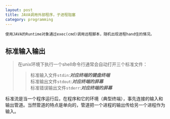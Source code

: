 ```yaml
---
layout: post
title: JAVA调用外部程序，子进程阻塞
category: programming
---  
```

    使用JAVA的Runtime对象通过exec(cmd)调用远程脚本，随机出现进程hand住的情况。

标准输入输出
--------------
> 在unix环境下执行一个shell命令行通常会自动打开三个标准文件：
>> 标准输入文件```stdin```:***对应终端的键盘终端***   
>> 标准输出文件```stdout```:***对应终端的屏幕***   
>> 标准错误输出文件```stderr```:***对应终端的屏幕***      

标准流是当一个程序运行后，在程序和它的环境（典型终端），事先连接的输入和输出管道。当然管道的特点是单向的，管道把一个进程的输出传给另一个进程作为输入。